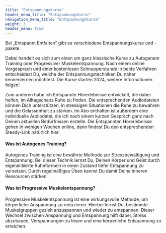 ```yaml
---
title: "Entspannungskurse"
header_menu_title: "Entspannungskurse"
navigation_menu_title: "Entspannungskurse"
weight: 3
header_menu: true
---
```


Bei „Entspannt Entfalten“ gibt es verschiedene Entspannungskurse und -pakete.

Dabei handelt es sich zum einen um ganz klassische Kurse zu Autogenem Training oder Progressiver Muskelentspannung.
Nach einem online Vorgespräch und einer kostenlosen Schnupperstunde in beide Verfahren entscheidest Du, welche der
Entspannungstechniken Du näher kennenlernen möchtest. Die Kurse starten 2024, weitere Informationen folgen!

Zum anderen habe ich Entspannte Hörerlebnisse entwickelt, die dabei helfen, im Alltagschaos Ruhe zu finden. 
Die entsprechenden Audiodateien können Dich unterstützen, in stressigen Situationen die Ruhe zu bewahren und die Gelassenheit zu stärken.
Im Abo enthalten ist außerdem eine individuelle Audiodatei, die ich nach einem kurzen Gespräch ganz nach Deinen aktuellen Bedürfnissen erstelle. Die Entspannten Hörerlebnisse gehen in wenigen Wochen online, dann findest Du den entsprechenden Steady-Link natürlich hier.

#### Was ist Autogenes Training?
Autogenes Training ist eine bewährte Methode zur Stressbewältigung und Entspannung. Bei dieser Technik lernst Du, 
Deinen Körper und Geist durch eigeninitiierte Ruheformeln in einen Zustand tiefer Entspannung zu versetzen. 
Durch regelmäßiges Üben kannst Du damit Deine inneren Ressourcen stärken.

#### Was ist Progressive Muskelentspannung?
Progressive Muskelentspannung ist eine wirkungsvolle Methode, um körperliche Anspannung zu reduzieren. 
Hierbei lernst Du, bestimmte Muskelgruppen gezielt anzuspannen und wieder zu entspannen. Dieser Wechsel zwischen 
Anspannung und Entspannung hilft dabei, Stress abzubauen, Verspannungen zu lösen und eine körperliche Entspannung 
zu erreichen.

